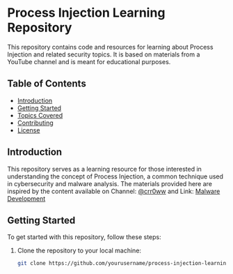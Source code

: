 # Process Injection Learning Repository

This repository contains code and resources for learning about Process Injection and related security topics. 
It is based on materials from a YouTube channel and is meant for educational purposes.



## Table of Contents

- [Introduction](#introduction)
- [Getting Started](#getting-started)
- [Topics Covered](#topics-covered)
- [Contributing](#contributing)
- [License](#license)

## Introduction

This repository serves as a learning resource for those interested in understanding the concept of Process Injection, a common technique used in cybersecurity and malware analysis. 
The materials provided here are inspired by the content available on Channel: [@crr0ww](https://www.youtube.com/@crr0ww) and Link: [Malware Development](https://www.youtube.com/watch?v=aNEqC-U5tHM&list=PL_z_ep2nxC57sHAlCcvvaYRrpdMIQXri1)

## Getting Started

To get started with this repository, follow these steps:

1. Clone the repository to your local machine:
   ```sh
   git clone https://github.com/yourusername/process-injection-learning.git
   ```